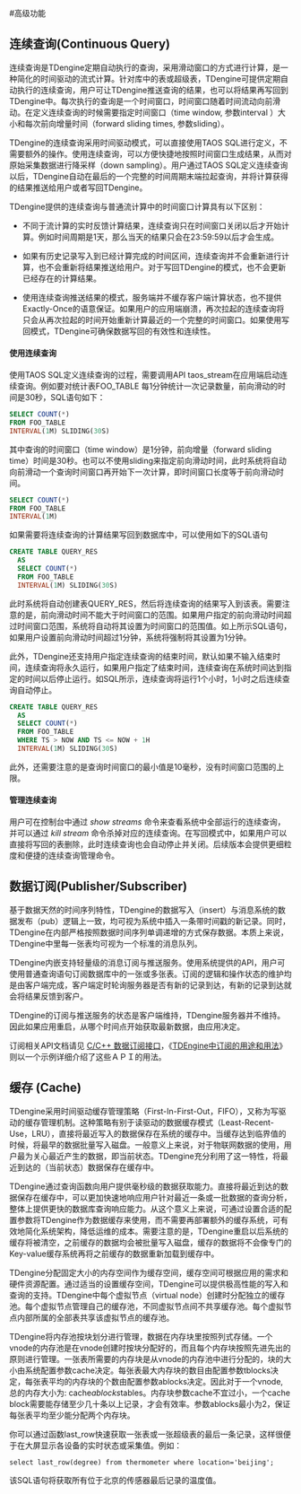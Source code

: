#高级功能

## 连续查询(Continuous Query)
连续查询是TDengine定期自动执行的查询，采用滑动窗口的方式进行计算，是一种简化的时间驱动的流式计算。针对库中的表或超级表，TDengine可提供定期自动执行的连续查询，用户可让TDengine推送查询的结果，也可以将结果再写回到TDengine中。每次执行的查询是一个时间窗口，时间窗口随着时间流动向前滑动。在定义连续查询的时候需要指定时间窗口（time window, 参数interval ）大小和每次前向增量时间（forward sliding times, 参数sliding）。

TDengine的连续查询采用时间驱动模式，可以直接使用TAOS SQL进行定义，不需要额外的操作。使用连续查询，可以方便快捷地按照时间窗口生成结果，从而对原始采集数据进行降采样（down sampling）。用户通过TAOS SQL定义连续查询以后，TDengine自动在最后的一个完整的时间周期末端拉起查询，并将计算获得的结果推送给用户或者写回TDengine。

TDengine提供的连续查询与普通流计算中的时间窗口计算具有以下区别：

- 不同于流计算的实时反馈计算结果，连续查询只在时间窗口关闭以后才开始计算。例如时间周期是1天，那么当天的结果只会在23:59:59以后才会生成。

- 如果有历史记录写入到已经计算完成的时间区间，连续查询并不会重新进行计算，也不会重新将结果推送给用户。对于写回TDengine的模式，也不会更新已经存在的计算结果。

- 使用连续查询推送结果的模式，服务端并不缓存客户端计算状态，也不提供Exactly-Once的语意保证。如果用户的应用端崩溃，再次拉起的连续查询将只会从再次拉起的时间开始重新计算最近的一个完整的时间窗口。如果使用写回模式，TDengine可确保数据写回的有效性和连续性。

#### 使用连续查询

使用TAOS SQL定义连续查询的过程，需要调用API taos_stream在应用端启动连续查询。例如要对统计表FOO_TABLE 每1分钟统计一次记录数量，前向滑动的时间是30秒，SQL语句如下：

```sql
SELECT COUNT(*) 
FROM FOO_TABLE 
INTERVAL(1M) SLIDING(30S)
```

其中查询的时间窗口（time window）是1分钟，前向增量（forward sliding time）时间是30秒。也可以不使用sliding来指定前向滑动时间，此时系统将自动向前滑动一个查询时间窗口再开始下一次计算，即时间窗口长度等于前向滑动时间。

```sql
SELECT COUNT(*) 
FROM FOO_TABLE 
INTERVAL(1M)
```

如果需要将连续查询的计算结果写回到数据库中，可以使用如下的SQL语句

```sql
CREATE TABLE QUERY_RES 
  AS 
  SELECT COUNT(*) 
  FROM FOO_TABLE 
  INTERVAL(1M) SLIDING(30S)
```

此时系统将自动创建表QUERY_RES，然后将连续查询的结果写入到该表。需要注意的是，前向滑动时间不能大于时间窗口的范围。如果用户指定的前向滑动时间超过时间窗口范围，系统将自动将其设置为时间窗口的范围值。如上所示SQL语句，如果用户设置前向滑动时间超过1分钟，系统将强制将其设置为1分钟。 

此外，TDengine还支持用户指定连续查询的结束时间，默认如果不输入结束时间，连续查询将永久运行，如果用户指定了结束时间，连续查询在系统时间达到指定的时间以后停止运行。如SQL所示，连续查询将运行1个小时，1小时之后连续查询自动停止。

```sql
CREATE TABLE QUERY_RES 
  AS 
  SELECT COUNT(*) 
  FROM FOO_TABLE 
  WHERE TS > NOW AND TS <= NOW + 1H 
  INTERVAL(1M) SLIDING(30S) 
```

此外，还需要注意的是查询时间窗口的最小值是10毫秒，没有时间窗口范围的上限。

#### 管理连续查询

用户可在控制台中通过 *show streams* 命令来查看系统中全部运行的连续查询，并可以通过 *kill stream* 命令杀掉对应的连续查询。在写回模式中，如果用户可以直接将写回的表删除，此时连续查询也会自动停止并关闭。后续版本会提供更细粒度和便捷的连续查询管理命令。

## 数据订阅(Publisher/Subscriber)
基于数据天然的时间序列特性，TDengine的数据写入（insert）与消息系统的数据发布（pub）逻辑上一致，均可视为系统中插入一条带时间戳的新记录。同时，TDengine在内部严格按照数据时间序列单调递增的方式保存数据。本质上来说，TDengine中里每一张表均可视为一个标准的消息队列。

TDengine内嵌支持轻量级的消息订阅与推送服务。使用系统提供的API，用户可使用普通查询语句订阅数据库中的一张或多张表。订阅的逻辑和操作状态的维护均是由客户端完成，客户端定时轮询服务器是否有新的记录到达，有新的记录到达就会将结果反馈到客户。

TDengine的订阅与推送服务的状态是客户端维持，TDengine服务器并不维持。因此如果应用重启，从哪个时间点开始获取最新数据，由应用决定。

订阅相关API文档请见 [C/C++ 数据订阅接口](https://www.taosdata.com/cn/documentation/connector/#C/C++-%E6%95%B0%E6%8D%AE%E8%AE%A2%E9%98%85%E6%8E%A5%E5%8F%A3)，《[TDEngine中订阅的用途和用法](https://www.taosdata.com/blog/2020/02/12/1277.html)》则以一个示例详细介绍了这些ＡＰＩ的用法。

## 缓存 (Cache)
TDengine采用时间驱动缓存管理策略（First-In-First-Out，FIFO），又称为写驱动的缓存管理机制。这种策略有别于读驱动的数据缓存模式（Least-Recent-Use，LRU），直接将最近写入的数据保存在系统的缓存中。当缓存达到临界值的时候，将最早的数据批量写入磁盘。一般意义上来说，对于物联网数据的使用，用户最为关心最近产生的数据，即当前状态。TDengine充分利用了这一特性，将最近到达的（当前状态）数据保存在缓存中。

TDengine通过查询函数向用户提供毫秒级的数据获取能力。直接将最近到达的数据保存在缓存中，可以更加快速地响应用户针对最近一条或一批数据的查询分析，整体上提供更快的数据库查询响应能力。从这个意义上来说，可通过设置合适的配置参数将TDengine作为数据缓存来使用，而不需要再部署额外的缓存系统，可有效地简化系统架构，降低运维的成本。需要注意的是，TDengine重启以后系统的缓存将被清空，之前缓存的数据均会被批量写入磁盘，缓存的数据将不会像专门的Key-value缓存系统再将之前缓存的数据重新加载到缓存中。

TDengine分配固定大小的内存空间作为缓存空间，缓存空间可根据应用的需求和硬件资源配置。通过适当的设置缓存空间，TDengine可以提供极高性能的写入和查询的支持。TDengine中每个虚拟节点（virtual node）创建时分配独立的缓存池。每个虚拟节点管理自己的缓存池，不同虚拟节点间不共享缓存池。每个虚拟节点内部所属的全部表共享该虚拟节点的缓存池。

TDengine将内存池按块划分进行管理，数据在内存块里按照列式存储。一个vnode的内存池是在vnode创建时按块分配好的，而且每个内存块按照先进先出的原则进行管理。一张表所需要的内存块是从vnode的内存池中进行分配的，块的大小由系统配置参数cache决定。每张表最大内存块的数目由配置参数tblocks决定，每张表平均的内存块的个数由配置参数ablocks决定。因此对于一个vnode, 总的内存大小为: cache*ablocks*tables。内存块参数cache不宜过小，一个cache block需要能存储至少几十条以上记录，才会有效率。参数ablocks最小为2，保证每张表平均至少能分配两个内存块。

你可以通过函数last_row快速获取一张表或一张超级表的最后一条记录，这样很便于在大屏显示各设备的实时状态或采集值。例如：

```mysql
select last_row(degree) from thermometer where location='beijing';
```

该SQL语句将获取所有位于北京的传感器最后记录的温度值。
